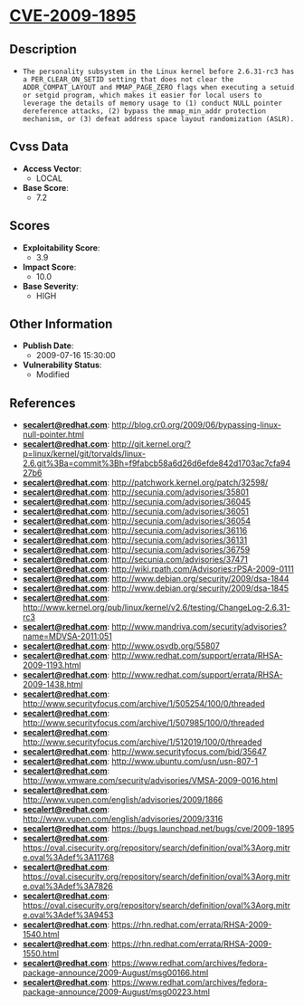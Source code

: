 
# [CVE-2009-1895](http://blog.cr0.org/2009/06/bypassing-linux-null-pointer.html)

## Description

- `The personality subsystem in the Linux kernel before 2.6.31-rc3 has a PER_CLEAR_ON_SETID setting that does not clear the ADDR_COMPAT_LAYOUT and MMAP_PAGE_ZERO flags when executing a setuid or setgid program, which makes it easier for local users to leverage the details of memory usage to (1) conduct NULL pointer dereference attacks, (2) bypass the mmap_min_addr protection mechanism, or (3) defeat address space layout randomization (ASLR).`

## Cvss Data

- **Access Vector**:
  - LOCAL
- **Base Score**:
  - 7.2

## Scores

- **Exploitability Score**:
  - 3.9
- **Impact Score**:
  - 10.0
- **Base Severity**:
  - HIGH

## Other Information

- **Publish Date**:
  - 2009-07-16 15:30:00
- **Vulnerability Status**:
  - Modified

## References

- **secalert@redhat.com**: http://blog.cr0.org/2009/06/bypassing-linux-null-pointer.html
- **secalert@redhat.com**: http://git.kernel.org/?p=linux/kernel/git/torvalds/linux-2.6.git%3Ba=commit%3Bh=f9fabcb58a6d26d6efde842d1703ac7cfa9427b6
- **secalert@redhat.com**: http://patchwork.kernel.org/patch/32598/
- **secalert@redhat.com**: http://secunia.com/advisories/35801
- **secalert@redhat.com**: http://secunia.com/advisories/36045
- **secalert@redhat.com**: http://secunia.com/advisories/36051
- **secalert@redhat.com**: http://secunia.com/advisories/36054
- **secalert@redhat.com**: http://secunia.com/advisories/36116
- **secalert@redhat.com**: http://secunia.com/advisories/36131
- **secalert@redhat.com**: http://secunia.com/advisories/36759
- **secalert@redhat.com**: http://secunia.com/advisories/37471
- **secalert@redhat.com**: http://wiki.rpath.com/Advisories:rPSA-2009-0111
- **secalert@redhat.com**: http://www.debian.org/security/2009/dsa-1844
- **secalert@redhat.com**: http://www.debian.org/security/2009/dsa-1845
- **secalert@redhat.com**: http://www.kernel.org/pub/linux/kernel/v2.6/testing/ChangeLog-2.6.31-rc3
- **secalert@redhat.com**: http://www.mandriva.com/security/advisories?name=MDVSA-2011:051
- **secalert@redhat.com**: http://www.osvdb.org/55807
- **secalert@redhat.com**: http://www.redhat.com/support/errata/RHSA-2009-1193.html
- **secalert@redhat.com**: http://www.redhat.com/support/errata/RHSA-2009-1438.html
- **secalert@redhat.com**: http://www.securityfocus.com/archive/1/505254/100/0/threaded
- **secalert@redhat.com**: http://www.securityfocus.com/archive/1/507985/100/0/threaded
- **secalert@redhat.com**: http://www.securityfocus.com/archive/1/512019/100/0/threaded
- **secalert@redhat.com**: http://www.securityfocus.com/bid/35647
- **secalert@redhat.com**: http://www.ubuntu.com/usn/usn-807-1
- **secalert@redhat.com**: http://www.vmware.com/security/advisories/VMSA-2009-0016.html
- **secalert@redhat.com**: http://www.vupen.com/english/advisories/2009/1866
- **secalert@redhat.com**: http://www.vupen.com/english/advisories/2009/3316
- **secalert@redhat.com**: https://bugs.launchpad.net/bugs/cve/2009-1895
- **secalert@redhat.com**: https://oval.cisecurity.org/repository/search/definition/oval%3Aorg.mitre.oval%3Adef%3A11768
- **secalert@redhat.com**: https://oval.cisecurity.org/repository/search/definition/oval%3Aorg.mitre.oval%3Adef%3A7826
- **secalert@redhat.com**: https://oval.cisecurity.org/repository/search/definition/oval%3Aorg.mitre.oval%3Adef%3A9453
- **secalert@redhat.com**: https://rhn.redhat.com/errata/RHSA-2009-1540.html
- **secalert@redhat.com**: https://rhn.redhat.com/errata/RHSA-2009-1550.html
- **secalert@redhat.com**: https://www.redhat.com/archives/fedora-package-announce/2009-August/msg00166.html
- **secalert@redhat.com**: https://www.redhat.com/archives/fedora-package-announce/2009-August/msg00223.html

